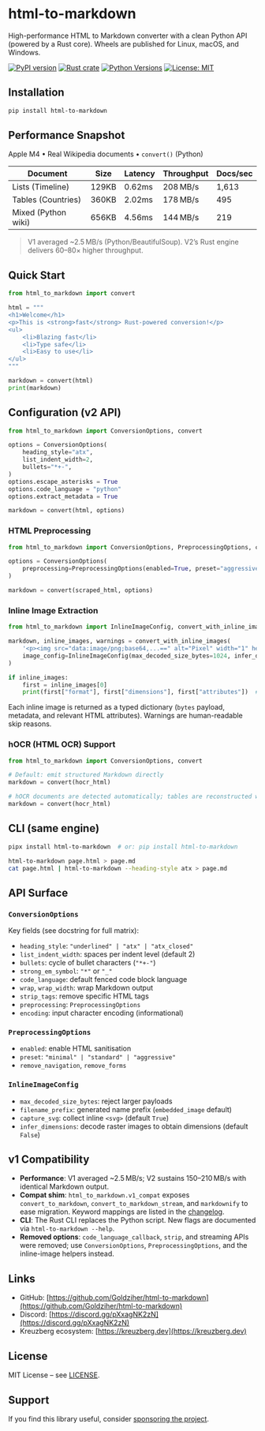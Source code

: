 # html-to-markdown

High-performance HTML to Markdown converter with a clean Python API (powered by a Rust core). Wheels are published for Linux, macOS, and Windows.

[![PyPI version](https://badge.fury.io/py/html-to-markdown.svg)](https://github.com/Goldziher/html-to-markdown)
[![Rust crate](https://img.shields.io/crates/v/html-to-markdown-rs.svg)](https://github.com/Goldziher/html-to-markdown)
[![Python Versions](https://img.shields.io/pypi/pyversions/html-to-markdown.svg)](https://github.com/Goldziher/html-to-markdown)
[![License: MIT](https://img.shields.io/badge/License-MIT-yellow.svg)](https://github.com/Goldziher/html-to-markdown/blob/main/LICENSE)

## Installation

```bash
pip install html-to-markdown
```

## Performance Snapshot

Apple M4 • Real Wikipedia documents • `convert()` (Python)

| Document            | Size  | Latency | Throughput | Docs/sec |
| ------------------- | ----- | ------- | ---------- | -------- |
| Lists (Timeline)    | 129KB | 0.62ms  | 208 MB/s   | 1,613    |
| Tables (Countries)  | 360KB | 2.02ms  | 178 MB/s   | 495      |
| Mixed (Python wiki) | 656KB | 4.56ms  | 144 MB/s   | 219      |

> V1 averaged ~2.5 MB/s (Python/BeautifulSoup). V2’s Rust engine delivers 60–80× higher throughput.

## Quick Start

```python
from html_to_markdown import convert

html = """
<h1>Welcome</h1>
<p>This is <strong>fast</strong> Rust-powered conversion!</p>
<ul>
    <li>Blazing fast</li>
    <li>Type safe</li>
    <li>Easy to use</li>
</ul>
"""

markdown = convert(html)
print(markdown)
```

## Configuration (v2 API)

```python
from html_to_markdown import ConversionOptions, convert

options = ConversionOptions(
    heading_style="atx",
    list_indent_width=2,
    bullets="*+-",
)
options.escape_asterisks = True
options.code_language = "python"
options.extract_metadata = True

markdown = convert(html, options)
```

### HTML Preprocessing

```python
from html_to_markdown import ConversionOptions, PreprocessingOptions, convert

options = ConversionOptions(
    preprocessing=PreprocessingOptions(enabled=True, preset="aggressive"),
)

markdown = convert(scraped_html, options)
```

### Inline Image Extraction

```python
from html_to_markdown import InlineImageConfig, convert_with_inline_images

markdown, inline_images, warnings = convert_with_inline_images(
    '<p><img src="data:image/png;base64,...==" alt="Pixel" width="1" height="1"></p>',
    image_config=InlineImageConfig(max_decoded_size_bytes=1024, infer_dimensions=True),
)

if inline_images:
    first = inline_images[0]
    print(first["format"], first["dimensions"], first["attributes"])  # e.g. "png", (1, 1), {"width": "1"}
```

Each inline image is returned as a typed dictionary (`bytes` payload, metadata, and relevant HTML attributes). Warnings are human-readable skip reasons.

### hOCR (HTML OCR) Support

```python
from html_to_markdown import ConversionOptions, convert

# Default: emit structured Markdown directly
markdown = convert(hocr_html)

# hOCR documents are detected automatically; tables are reconstructed without extra configuration.
markdown = convert(hocr_html)
```

## CLI (same engine)

```bash
pipx install html-to-markdown  # or: pip install html-to-markdown

html-to-markdown page.html > page.md
cat page.html | html-to-markdown --heading-style atx > page.md
```

## API Surface

### `ConversionOptions`

Key fields (see docstring for full matrix):

- `heading_style`: `"underlined" | "atx" | "atx_closed"`
- `list_indent_width`: spaces per indent level (default 2)
- `bullets`: cycle of bullet characters (`"*+-"`)
- `strong_em_symbol`: `"*"` or `"_"`
- `code_language`: default fenced code block language
- `wrap`, `wrap_width`: wrap Markdown output
- `strip_tags`: remove specific HTML tags
- `preprocessing`: `PreprocessingOptions`
- `encoding`: input character encoding (informational)

### `PreprocessingOptions`

- `enabled`: enable HTML sanitisation
- `preset`: `"minimal" | "standard" | "aggressive"`
- `remove_navigation`, `remove_forms`

### `InlineImageConfig`

- `max_decoded_size_bytes`: reject larger payloads
- `filename_prefix`: generated name prefix (`embedded_image` default)
- `capture_svg`: collect inline `<svg>` (default `True`)
- `infer_dimensions`: decode raster images to obtain dimensions (default `False`)

## v1 Compatibility

- **Performance**: V1 averaged ~2.5 MB/s; V2 sustains 150–210 MB/s with identical Markdown output.
- **Compat shim**: `html_to_markdown.v1_compat` exposes `convert_to_markdown`, `convert_to_markdown_stream`, and `markdownify` to ease migration. Keyword mappings are listed in the [changelog](CHANGELOG.md#v200).
- **CLI**: The Rust CLI replaces the Python script. New flags are documented via `html-to-markdown --help`.
- **Removed options**: `code_language_callback`, `strip`, and streaming APIs were removed; use `ConversionOptions`, `PreprocessingOptions`, and the inline-image helpers instead.

## Links

- GitHub: [https://github.com/Goldziher/html-to-markdown](https://github.com/Goldziher/html-to-markdown)
- Discord: [https://discord.gg/pXxagNK2zN](https://discord.gg/pXxagNK2zN)
- Kreuzberg ecosystem: [https://kreuzberg.dev](https://kreuzberg.dev)

## License

MIT License – see [LICENSE](https://github.com/Goldziher/html-to-markdown/blob/main/LICENSE).

## Support

If you find this library useful, consider [sponsoring the project](https://github.com/sponsors/Goldziher).
